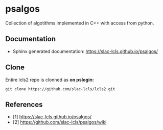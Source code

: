 # psalgos
Collection of algotithms implemented in C++ with access from python.

## Documentation
- Sphinx generated documentation: https://slac-lcls.github.io/psalgos/

## Clone
Entire lcls2 repo is clonned as
**on pslogin:**
```
git clone https://github.com/slac-lcls/lcls2.git

```
## References
- [1] https://slac-lcls.github.io/psalgos/
- [2] https://github.com/slac-lcls/psalgos/wiki
